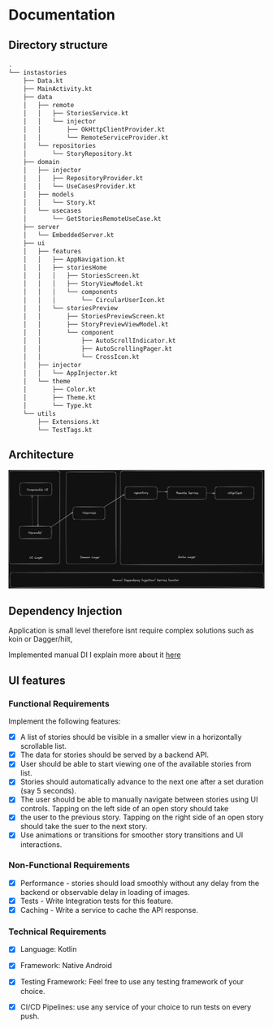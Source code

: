 # Documentation

## Directory structure
```
.
└── instastories
    ├── Data.kt
    ├── MainActivity.kt
    ├── data
    │   ├── remote
    │   │   ├── StoriesService.kt
    │   │   └── injector
    │   │       ├── OkHttpClientProvider.kt
    │   │       └── RemoteServiceProvider.kt
    │   └── repositories
    │       └── StoryRepository.kt
    ├── domain
    │   ├── injector
    │   │   ├── RepositoryProvider.kt
    │   │   └── UseCasesProvider.kt
    │   ├── models
    │   │   └── Story.kt
    │   └── usecases
    │       └── GetStoriesRemoteUseCase.kt
    ├── server
    │   └── EmbeddedServer.kt
    ├── ui
    │   ├── features
    │   │   ├── AppNavigation.kt
    │   │   ├── storiesHome
    │   │   │   ├── StoriesScreen.kt
    │   │   │   ├── StoryViewModel.kt
    │   │   │   └── components
    │   │   │       └── CircularUserIcon.kt
    │   │   └── storiesPreview
    │   │       ├── StoriesPreviewScreen.kt
    │   │       ├── StoryPreviewViewModel.kt
    │   │       └── component
    │   │           ├── AutoScrollIndicator.kt
    │   │           ├── AutoScrollingPager.kt
    │   │           └── CrossIcon.kt
    │   ├── injector
    │   │   └── AppInjector.kt
    │   └── theme
    │       ├── Color.kt
    │       ├── Theme.kt
    │       └── Type.kt
    └── utils
        ├── Extensions.kt
        └── TestTags.kt

```

## Architecture
![App arch](./arch.png)

## Dependency Injection
Application is small level therefore isnt require complex solutions such
as koin or Dagger/hilt, 

Implemented manual DI I explain more about it [here](https://proandroiddev.com/hold-on-before-you-dagger-or-hilt-try-this-simple-di-f674c83ebeec)


## UI features

### Functional Requirements
Implement the following features:
- [x] A list of stories should be visible in a smaller view in a horizontally scrollable list.
- [x] The data for stories should be served by a backend API.
- [x] User should be able to start viewing one of the available stories from list.
- [x] Stories should automatically advance to the next one after a set duration (say 5 seconds).
- [x] The user should be able to manually navigate between stories using UI controls. Tapping on the left
  side of an open story should take
- [x] the user to the previous story. Tapping on the right side of an open story should take the suer to
  the next story.
- [x] Use animations or transitions for smoother story transitions and UI interactions.

### Non-Functional Requirements
- [x] Performance - stories should load smoothly without any delay from the backend or observable delay in loading of images.
- [x] Tests - Write Integration tests for this feature.
- [x] Caching - Write a service to cache the API response.

### Technical Requirements
- [x] Language: Kotlin
- [x] Framework: Native Android
- [x] Testing Framework: Feel free to use any testing framework of your choice.
- [x] CI/CD Pipelines: use any service of your choice to run tests on every push.

